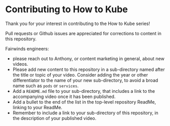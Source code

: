 # Contributing to How to Kube

Thank you for your interest in contributing to the How to Kube series!

Pull requests or Github issues are appreciated for corrections to content in this repository.

Fairwinds engineers:

* please reach out to Anthony, or content marketing in general, about new videos.
* Please add new content to this repository in a sub-directory named after the title or topic of your video. Consider adding the year or other differentiator to the name of your new sub-directory, to avoid a broad name such as `pods` or `services`.
* Add a `README.md` file to your sub-directory, that includes a link to the accompanying video once it has been published.
* Add a bullet to the end of the list in the top-level repository ReadMe, linking to your ReadMe.
* Remember to include a link to your sub-directory of this repository, in the description of your published video.